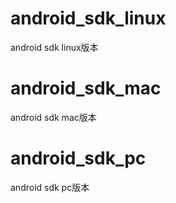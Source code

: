 # android_sdk_linux
android sdk linux版本

# android_sdk_mac
android sdk mac版本

# android_sdk_pc
android sdk pc版本